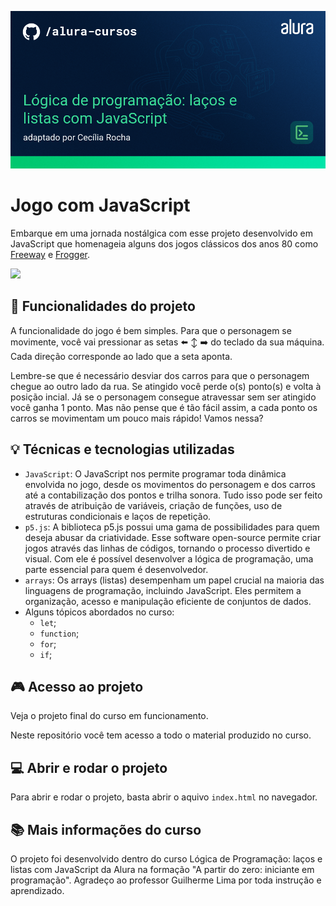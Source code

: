![](https://github.com/ceciliadcamargo/jogo-javascript/blob/036f6254045cb95473856a11e2c65f3ed544d4ef/Programa%C3%A7%C3%A3o-L%C3%B3gica%20de%20programa%C3%A7%C3%A3o%20la%C3%A7os%20e%20listas%20com%20JavaScript.png)

# Jogo com JavaScript

Embarque em uma jornada nostálgica com esse projeto desenvolvido em JavaScript que homenageia alguns dos jogos clássicos dos anos 80 como [Freeway](https://pt.wikipedia.org/wiki/Freeway_(jogo_eletr%C3%B4nico)) e [Frogger](https://en.wikipedia.org/wiki/Frogger).

![](jogo.gif)

## :hammer: Funcionalidades do projeto

A funcionalidade do jogo é bem simples. Para que o personagem se movimente, você vai pressionar as setas :arrow_left: :arrow_up_down: :arrow_right: do teclado da sua máquina. Cada direção corresponde ao lado que a seta aponta. 

Lembre-se que é necessário desviar dos carros para que o personagem chegue ao outro lado da rua. Se atingido você perde o(s) ponto(s) e volta à posição incial. Já se o personagem consegue atravessar sem ser atingido você ganha 1 ponto. Mas não pense que é tão fácil assim, a cada ponto os carros se movimentam um pouco mais rápido! Vamos nessa?

## :bulb: Técnicas e tecnologias utilizadas

- `JavaScript`: O JavaScript nos permite programar toda dinâmica envolvida no jogo, desde os movimentos do personagem e dos carros até a contabilização dos pontos e trilha sonora. Tudo isso pode ser feito através de atribuição de variáveis, criação de funções, uso de estruturas condicionais e laços de repetição.
- `p5.js`: A biblioteca p5.js possui uma gama de possibilidades para quem deseja abusar da criatividade. Esse software open-source permite criar jogos através das linhas de códigos, tornando o processo divertido e visual. Com ele é possível desenvolver a lógica de programação, uma parte essencial para quem é desenvolvedor.
- `arrays`: Os arrays (listas) desempenham um papel crucial na maioria das linguagens de programação, incluindo JavaScript. Eles permitem a organização, acesso e manipulação eficiente de conjuntos de dados.
- Alguns tópicos abordados no curso:
    - `let`;
    - `function`;
    - `for`;
    - `if`;

## :video_game: Acesso ao projeto

Veja o projeto final do curso em funcionamento.

Neste repositório você tem acesso a todo o material produzido no curso.

## :computer: Abrir e rodar o projeto

Para abrir e rodar o projeto, basta abrir o aquivo `index.html` no navegador.

## :books: Mais informações do curso

O projeto foi desenvolvido dentro do curso Lógica de Programação: laços e listas com JavaScript da Alura na formação "A partir do zero: iniciante em programação". Agradeço ao professor Guilherme Lima por toda instrução e aprendizado.
